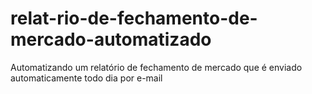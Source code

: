 # relat-rio-de-fechamento-de-mercado-automatizado
Automatizando um relatório de fechamento de mercado que é enviado automaticamente todo dia por e-mail 
